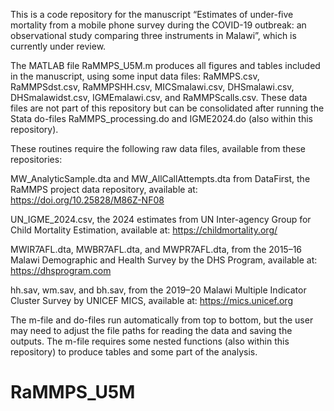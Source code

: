 This is a code repository for the manuscript “Estimates of under-five mortality from a mobile phone survey during the COVID-19 outbreak: an observational study comparing three instruments in Malawi”, which is currently under review.

The MATLAB file RaMMPS_U5M.m produces all figures and tables included in the manuscript, using some input data files: RaMMPS.csv, RaMMPSdst.csv, RaMMPSHH.csv, MICSmalawi.csv, DHSmalawi.csv, DHSmalawidst.csv, IGMEmalawi.csv, and RaMMPScalls.csv. These data files are not part of this repository but can be consolidated after running the Stata do-files RaMMPS_processing.do and IGME2024.do (also within this repository).

These routines require the following raw data files, available from these repositories:

MW_AnalyticSample.dta and MW_AllCallAttempts.dta from DataFirst, the RaMMPS project data repository, available at: https://doi.org/10.25828/M86Z-NF08

UN_IGME_2024.csv, the 2024 estimates from UN Inter-agency Group for Child Mortality Estimation, available at: https://childmortality.org/ 

MWIR7AFL.dta, MWBR7AFL.dta, and MWPR7AFL.dta, from the 2015–16 Malawi Demographic and Health Survey by the DHS Program, available at: https://dhsprogram.com

hh.sav, wm.sav, and bh.sav, from the 2019–20 Malawi Multiple Indicator Cluster Survey by UNICEF MICS, available at: https://mics.unicef.org

The m-file and do-files run automatically from top to bottom, but the user may need to adjust the file paths for reading the data and saving the outputs. The m-file requires some nested functions (also within this repository) to produce tables and some part of the analysis. 
# RaMMPS_U5M
